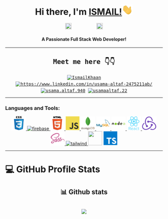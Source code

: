 <h1 align="center">Hi there, I'm <a href="https://IsmailKhaan.github.io" rel="nofollow">ISMAIL!</a><img width="35" src="https://github.com/1999AZZAR/1999AZZAR/blob/main/resources/img/waving.gif"></h1>

<p align="center"> <img src="https://octodex.github.com/images/daftpunktocat-thomas.gif" height="20%" width="20%"><img src="https://octodex.github.com/images/daftpunktocat-guy.gif" height="20%" width="20%"></p>

<h4 align="center">A Passionate Full Stack Web Developer!</h4>


<sammary>
  <hr/>

<sammary>
  <samp>
    <h2 align="center">Meet me here 👇👇</h2>
    <p dir="auto" align="center">
<a href="https://twitter.com/Ismail_K_07" rel="nofollow"><img src="https://raw.githubusercontent.com/rahuldkjain/github-profile-readme-generator/master/src/images/icons/Social/twitter.svg" alt="IsmailKhaan" style="max-width: 100%;" width="40" height="30" align="middle"></a>
<a href="https://www.linkedin.com/in/ismail-khan-092696219/" rel="nofollow"><img src="https://raw.githubusercontent.com/rahuldkjain/github-profile-readme-generator/master/src/images/icons/Social/linked-in-alt.svg" alt="https://www.linkedin.com/in/usama-altaf-2475211ab/" style="max-width: 100%;" width="40" height="30" align="middle"></a>
<a href="https://www.facebook.com/profile.php?id=100017984352540" rel="nofollow"><img src="https://raw.githubusercontent.com/rahuldkjain/github-profile-readme-generator/master/src/images/icons/Social/facebook.svg" alt="usama.altaf.940" style="max-width: 100%;" width="40" height="30" align="middle"></a>
<a href="https://www.instagram.com/_ismile_khan" rel="nofollow"><img src="https://raw.githubusercontent.com/rahuldkjain/github-profile-readme-generator/master/src/images/icons/Social/instagram.svg" alt="usamaaltaf.22" style="max-width: 100%;" width="40" height="30" align="middle"></a>
</p>
  </samp>
</div>
</div>
<div> 
   <hr/>
  <h3>Languages and Tools:</h3>
  <p dir="auto" align="center">  <a href="https://www.w3schools.com/css/" rel="nofollow"> <img src="https://raw.githubusercontent.com/devicons/devicon/master/icons/css3/css3-original-wordmark.svg" alt="css3" style="max-width: 100%;" width="45" height="45"> </a> <a href="https://firebase.google.com/" rel="nofollow"> <img src="https://camo.githubusercontent.com/dd4b2422ed3bfc9da88c43d18550375c66f9584327dff7ecc19315ce50b96f07/68747470733a2f2f7777772e766563746f726c6f676f2e7a6f6e652f6c6f676f732f66697265626173652f66697265626173652d69636f6e2e737667" alt="firebase" data-canonical-src="https://www.vectorlogo.zone/logos/firebase/firebase-icon.svg" style="max-width: 100%;" width="45" height="45"> </a> <a href="https://www.w3.org/html/" rel="nofollow"> <img src="https://raw.githubusercontent.com/devicons/devicon/master/icons/html5/html5-original-wordmark.svg" alt="html5" style="max-width: 100%;" width="45" height="45"> </a> <a href="https://developer.mozilla.org/en-US/docs/Web/JavaScript" rel="nofollow"> <img src="https://raw.githubusercontent.com/devicons/devicon/master/icons/javascript/javascript-original.svg" alt="javascript" style="max-width: 100%;" width="45" height="45"> </a> <a href="https://www.mongodb.com/" rel="nofollow"> <img src="https://raw.githubusercontent.com/devicons/devicon/master/icons/mongodb/mongodb-original-wordmark.svg" alt="mongodb" style="max-width: 100%;" width="45" height="45"> </a> <a href="https://www.mysql.com/" rel="nofollow"> <img src="https://raw.githubusercontent.com/devicons/devicon/master/icons/mysql/mysql-original-wordmark.svg" alt="mysql" style="max-width: 100%;" width="45" height="45"> </a> <a href="https://nodejs.org" rel="nofollow"> <img src="https://raw.githubusercontent.com/devicons/devicon/master/icons/nodejs/nodejs-original-wordmark.svg" alt="nodejs" style="max-width: 100%;" width="45" height="45"> </a> <a href="https://reactjs.org/" rel="nofollow"> <img src="https://raw.githubusercontent.com/devicons/devicon/master/icons/react/react-original-wordmark.svg" alt="react" style="max-width: 100%;" width="45" height="45"> </a> <a href="https://redux.js.org" rel="nofollow"> <img src="https://raw.githubusercontent.com/devicons/devicon/master/icons/redux/redux-original.svg" alt="redux" style="max-width: 100%;" width="45" height="45"> </a> <a href="https://sass-lang.com" rel="nofollow"> <img src="https://raw.githubusercontent.com/devicons/devicon/master/icons/sass/sass-original.svg" alt="sass" style="max-width: 100%;" width="45" height="45"> </a>  <a href="https://tailwindcss.com/" rel="nofollow"> <img src="https://camo.githubusercontent.com/5734d0669fe22ce04a1cb989a156cd32c379875f6bca56d5210c9432824856d9/68747470733a2f2f7777772e766563746f726c6f676f2e7a6f6e652f6c6f676f732f7461696c77696e646373732f7461696c77696e646373732d69636f6e2e737667" alt="tailwind" data-canonical-src="https://www.vectorlogo.zone/logos/tailwindcss/tailwindcss-icon.svg" style="max-width: 100%;" width="45" height="45"> </a><a target="_blank" rel="noopener noreferrer" href="https://camo.githubusercontent.com/5d6bd5caa91b0cc83df372c1a2c23c15a8a6a3c63bbffb4b2fb54e406cce9fc4/68747470733a2f2f63646e2d69636f6e732d706e672e666c617469636f6e2e636f6d2f3531322f3733332f3733333630392e706e67"><img src="https://camo.githubusercontent.com/5d6bd5caa91b0cc83df372c1a2c23c15a8a6a3c63bbffb4b2fb54e406cce9fc4/68747470733a2f2f63646e2d69636f6e732d706e672e666c617469636f6e2e636f6d2f3531322f3733332f3733333630392e706e67" style="max-width: 100%;" width="45" height="45"></a> <a href="https://www.typescriptlang.org/" rel="nofollow"> <img src="https://raw.githubusercontent.com/devicons/devicon/master/icons/typescript/typescript-original.svg" alt="typescript" style="max-width: 100%;" width="45" height="45"> </a> </p>
    <hr/>
  <h1>💻 GitHub Profile Stats</h1>
  <div>
    <h2 align="center"> 📊 Github stats </h2>
      <br/>
        <div align="center">
          <a href="https://github.com/IsmailKhaan">
          <img width="70%" src="https://github-readme-streak-stats.herokuapp.com/?user=IsmailKhaan&theme=gruvbox&hide_border=true" />
          </a>
       </div>
     <br>
  </div>    
</div>

